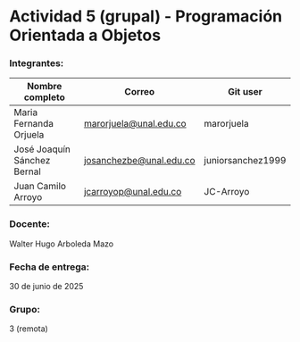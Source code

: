 # Actividad 5 (grupal) - Programación Orientada a Objetos

### Integrantes:
|Nombre completo                       |Correo                  |Git user            |
|--------------------------------------|------------------------|--------------------|
|Maria Fernanda Orjuela                |marorjuela@unal.edu.co  | marorjuela         |
|José Joaquín Sánchez Bernal           |josanchezbe@unal.edu.co | juniorsanchez1999  |
|Juan Camilo Arroyo                    |jcarroyop@unal.edu.co   | JC-Arroyo          |

### Docente:
Walter Hugo Arboleda Mazo


### Fecha de entrega: 
30 de junio de 2025

### Grupo:
3 (remota)
